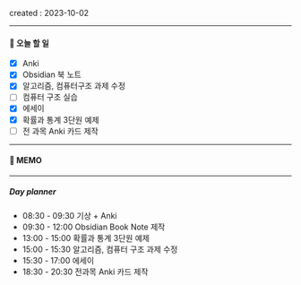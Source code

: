 created : 2023-10-02

---
#### 📃 오늘 할 일

- [x] Anki
- [x] Obsidian 북 노트
- [x] 알고리즘, 컴퓨터구조 과제 수정
- [ ] 컴퓨터 구조 실습
- [x] 에세이
- [x] 확률과 통계 3단원 예제
- [ ] 전 과목 Anki 카드 제작

---
#### 📒 MEMO

---
##### Day planner

- 08:30 - 09:30 기상 + Anki
- 09:30 - 12:00 Obsidian Book Note 제작
- 13:00 - 15:00 확률과 통계 3단원 예제
- 15:00 - 15:30 알고리즘, 컴퓨터 구조 과제 수정
- 15:30 - 17:00 에세이
- 18:30 - 20:30 전과목 Anki 카드 제작